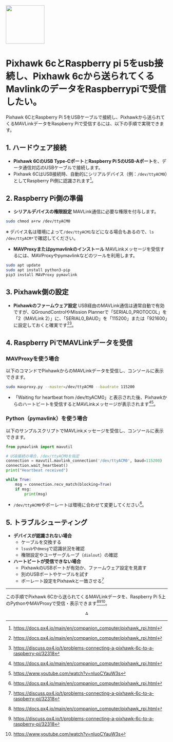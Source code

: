 <img src="https://r2cdn.perplexity.ai/pplx-full-logo-primary-dark%402x.png" class="logo" width="120"/>

# Pixhawk 6cとRaspberry pi 5をusb接続し、Pixhawk 6cから送られてくるMavlinkのデータをRaspberrypiで受信したい。

Pixhawk 6CとRaspberry Pi 5をUSBケーブルで接続し、Pixhawkから送られてくるMAVLinkデータをRaspberry Piで受信するには、以下の手順で実現できます。

## 1. ハードウェア接続

- **Pixhawk 6CのUSB Type-Cポート**と**Raspberry Pi 5のUSB-Aポート**を、データ通信対応のUSBケーブルで接続します。
- Pixhawk 6CはUSB接続時、自動的にシリアルデバイス（例：`/dev/ttyACM0`）としてRaspberry Pi側に認識されます[^4]。


## 2. Raspberry Pi側の準備

- **シリアルデバイスの権限設定**
MAVLink通信に必要な権限を付与します。

```bash
sudo chmod a+rw /dev/ttyACM0
```

※ デバイス名は環境によって`/dev/ttyACM1`などになる場合もあるので、`ls /dev/ttyACM*`で確認してください。
- **MAVProxyまたはpymavlinkのインストール**
MAVLinkメッセージを受信するには、MAVProxyやpymavlinkなどのツールを利用します。

```bash
sudo apt update
sudo apt install python3-pip
pip3 install MAVProxy pymavlink
```


## 3. Pixhawk側の設定

- **Pixhawkのファームウェア設定**
USB経由のMAVLink通信は通常自動で有効ですが、QGroundControlやMission Plannerで「SERIAL0_PROTOCOL」を「2（MAVLink 2）」に、「SERIAL0_BAUD」を「115200」または「921600」に設定しておくと確実です[^4][^5]。


## 4. Raspberry PiでMAVLinkデータを受信

### MAVProxyを使う場合

以下のコマンドでPixhawkからのMAVLinkデータを受信し、コンソールに表示できます。

```bash
sudo mavproxy.py --master=/dev/ttyACM0 --baudrate 115200
```

- 「Waiting for heartbeat from /dev/ttyACM0」と表示された後、Pixhawkからのハートビートを受信するとMAVLinkメッセージが表示されます[^4][^6]。


### Python（pymavlink）を使う場合

以下のサンプルスクリプトでMAVLinkメッセージを受信し、コンソールに表示できます。

```python
from pymavlink import mavutil

# USB接続の場合、/dev/ttyACM0を指定
connection = mavutil.mavlink_connection('/dev/ttyACM0', baud=115200)
connection.wait_heartbeat()
print("Heartbeat received")

while True:
    msg = connection.recv_match(blocking=True)
    if msg:
        print(msg)
```

- `/dev/ttyACM0`やボーレートは環境に合わせて変更してください[^4]。


## 5. トラブルシューティング

- **デバイスが認識されない場合**
    - ケーブルを交換する
    - `lsusb`や`dmesg`で認識状況を確認
    - 権限設定やユーザーグループ（`dialout`）の確認
- **ハートビートが受信できない場合**
    - PixhawkのUSBポートが有効か、ファームウェア設定を見直す
    - 別のUSBポートやケーブルを試す
    - ボーレート設定をPixhawkと一致させる[^5]

---

この手順でPixhawk 6Cから送られてくるMAVLinkデータを、Raspberry Pi 5上のPythonやMAVProxyで受信・表示できます[^4][^5][^6]。

<div style="text-align: center">⁂</div>

[^1]: https://qiita.com/takurot/items/e9f1c9dfa05336f180cd

[^2]: https://ardupilot.org/dev/docs/raspberry-pi-via-mavlink.html

[^3]: https://bellergy.com/5-wring-and-connect-pixhawk-to-raspberry-pi/

[^4]: https://docs.px4.io/main/en/companion_computer/pixhawk_rpi.html

[^5]: https://discuss.px4.io/t/problems-connecting-a-pixhawk-6c-to-a-raspberry-pi/32318

[^6]: https://www.youtube.com/watch?v=nIuoCYauW3s

[^7]: https://discuss.px4.io/t/talking-to-a-px4-fmu-with-a-rpi-via-serial-nousb/14119

[^8]: https://discuss.ardupilot.org/t/pixhawk-6c-to-rpi-4-connection/104768

[^9]: https://www.youtube.com/watch?v=cZVNndOaYCE

[^10]: http://community.dojofordrones.com/t/communicating-with-raspberry-pi-via-mavlink/285

[^11]: https://discuss.ardupilot.org/t/mavlink-connection-on-raspberry-pi/127360

[^12]: https://px4.gitbook.io/px4-user-guide/drone_parts/companion_computer/holybro_pixhawk_rpi_cm4_baseboard

[^13]: https://www.youtube.com/watch?v=u-NOD0PegwA

[^14]: https://discuss.bluerobotics.com/t/raspberry-pi-to-pixhawk-6x-usb-question/13272

[^15]: https://sites.google.com/site/satakegiken/ドローン情報/ardupilot-pixhawk

[^16]: https://www.youtube.com/watch?v=DGAB34fJQFc

